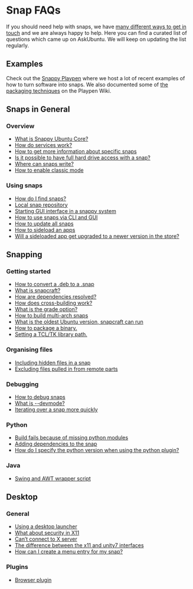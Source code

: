 





# Snap FAQs

If you should need help with snaps, we have [many different ways to get in
touch](/en/snappy/support/) and we are always happy to help. Here you can find
a curated list of questions which came up on AskUbuntu. We will keep on
updating the list regularly.

## Examples

Check out the [Snappy Playpen](https://github.com/ubuntu/snappy-playpen) where
we host a lot of recent examples of how to turn software into snaps. We also
documented some of [the packaging
techniques](https://github.com/ubuntu/snappy-playpen/wiki/Examples) on the
Playpen Wiki.

## Snaps in General

### Overview

  * [What is Snappy Ubuntu Core?](http://askubuntu.com/questions/605066/what-is-snappy-ubuntu-core&sa=D&ust=1465829189447000&usg=AFQjCNFaipmRDppIPb_uDSwJVqxUzQqrSw)
  * [How do services work?](http://askubuntu.com/questions/784489/how-do-system-services-work-in-snaps/785286%23785286&sa=D&ust=1465829189448000&usg=AFQjCNHUIO_H6kNtrhbz4VEcWpXsbnjICQ)
  * [How to get more information about specific snaps](http://askubuntu.com/questions/752991/how-to-get-information-on-specific-snap/773222%23773222&sa=D&ust=1465829189449000&usg=AFQjCNHq1zOJKeU-IK4XQm5BUBBqJ1SoTw)
  * [Is it possible to have full hard drive access with a snap?](http://askubuntu.com/questions/792256/is-it-possible-to-have-full-hard-drive-access-with-a-snap)
  * [Where can snaps write?](http://askubuntu.com/questions/762354/where-can-ubuntu-snaps-write-data)
  * [How to enable classic mode](http://askubuntu.com/questions/724026/how-to-get-snappy-enable-classic)

### Using snaps

  * [How do I find snaps?](http://askubuntu.com/questions/576776/packages-for-ubuntu-core-snappy&sa=D&ust=1465829189449000&usg=AFQjCNFhvjUqUpi3s8gnNnvXKi9p124g6Q)
  * [Local snap repository](http://askubuntu.com/questions/650883/how-to-create-local-repository-for-ubuntu-snappy&sa=D&ust=1465829189450000&usg=AFQjCNHULahoUteslfsPqX_fgwv5tpw0tQ)
  * [Starting GUI interface in a snappy system](http://askubuntu.com/questions/611525/start-gui-interface-from-command-line-in-snappy-ubuntu/784891%23784891&sa=D&ust=1465829189450000&usg=AFQjCNFo661_85wEP4y71n7SKOhpd-mvBA)
  * [How to use snaps via CLI and GUI](http://askubuntu.com/questions/760167/how-to-use-snaps-via-the-cli-and-gui&sa=D&ust=1465829189451000&usg=AFQjCNHOrADwb908J6thxt0t1drMhWinsw)
  * [How to update all snaps](http://askubuntu.com/questions/760823/how-to-update-all-snap-packages&sa=D&ust=1465829189451000&usg=AFQjCNFTUCKlMSKFjZnHDibC6sBoDx3F9Q)
  * [How to sideload an apps](http://askubuntu.com/questions/700129/how-to-sideload-my-own-snapcraft-example-app&sa=D&ust=1465829189452000&usg=AFQjCNFBuftmys6oYQ7ov9VW5TjEG6KJvA)
  * [Will a sideloaded app get upgraded to a newer version in the store?](http://askubuntu.com/questions/760057/will-a-sideloaded-snap-get-upgraded-to-a-newer-version-in-the-store&sa=D&ust=1465829189453000&usg=AFQjCNFKu50ZmPjClC5IfstDh6Fxa6cVRw)

## Snapping

### Getting started

  * [How to convert a .deb to a .snap](http://askubuntu.com/questions/635691/how-do-i-repackage-a-deb-for-ubuntu-snappy/784897%23784897&sa=D&ust=1465829189454000&usg=AFQjCNGWqSlO1mamTbOUx088sonkLo5PkA)
  * [What is snapcraft?](http://askubuntu.com/questions/686167/what-is-snapcraft-for-ubuntu&sa=D&ust=1465829189455000&usg=AFQjCNHvwBu7Y6N6rJXn8ajzOls2F6ASAw)
  * [How are dependencies resolved?](http://askubuntu.com/questions/654898/how-does-click-snappy-solve-dependency-issues/784903&sa=D&ust=1465829189456000&usg=AFQjCNHwshOnRt3RJFeNrYWwNWs9EkdmMw)
  * [How does cross-building work?](http://askubuntu.com/questions/739685/how-to-crossbuild-apps-for-ubuntu-core-with-snapcraft&sa=D&ust=1465829189457000&usg=AFQjCNG8qypYTdM0lU7EW91ATwURX2JxeA)
  * [What is the grade option?](http://askubuntu.com/questions/828636/what-is-grade-option)
  * [How to build multi-arch snaps](http://askubuntu.com/questions/757668/how-to-build-multi-arch-snaps&sa=D&ust=1465829189457000&usg=AFQjCNHE-8GrPv45BGwxB8n8tchwh2w2FQ)
  * [What is the oldest Ubuntu version, snapcraft can run](http://askubuntu.com/questions/777780/what-is-the-oldest-version-of-ubuntu-snapcraft-can-run-on&sa=D&ust=1465829189458000&usg=AFQjCNGe3p2_UYiDjVCPN67mhQ6uci7zYw)
  * [How to package a binary.](http://askubuntu.com/questions/820793/packaging-my-qt-binary-application-as-a-snap)
  * [Setting a TCL/TK library path.](http://askubuntu.com/questions/815511/setting-a-tcl-tk-library-path-inside-a-snap-package/818484)

### Organising files

  * [Including hidden files in a snap](http://askubuntu.com/questions/795256/include-hidden-files-in-snap/795407#795407)
  * [Excluding files pulled in from remote parts](http://askubuntu.com/questions/797031/how-do-you-exclude-files-from-wiki-part-used-in-snapcraft-yaml)

### Debugging

  * [How to debug snaps](http://askubuntu.com/questions/783979/how-to-debug-snaps&sa=D&ust=1465829189459000&usg=AFQjCNHKa4Nwe7YR3QS8PKsT1dWjU-BpAA)
  * [What is --devmode?](http://askubuntu.com/questions/783945/what-is-devmode-for-snaps&sa=D&ust=1465829189460000&usg=AFQjCNHyrOYpWUZJi65t7l1XBJt7bUYrjQ)
  * [Iterating over a snap more quickly](http://askubuntu.com/questions/795882/how-can-i-iterate-more-quickly-when-creating-a-snap/795888)

### Python

  * [Build fails because of missing python modules](http://askubuntu.com/questions/779267/snapcraft-snap-failing-because-python-modules-are-missing&sa=D&ust=1465829189461000&usg=AFQjCNHXMIxhO_zoYn7yOaOef70918nqcw)
  * [Adding dependencies to the snap](http://askubuntu.com/questions/763959/add-a-python-dependency-to-to-a-snap-package&sa=D&ust=1465829189462000&usg=AFQjCNE7J9YOUnfg24hzhmvtZ_zAqBR4yw)
  * [How do I specify the python version when using the python plugin?](http://askubuntu.com/questions/838281/how-do-i-tell-snapcraft-to-run-my-code-as-python2-not-python3-when-using-the-new)

### Java

  * [Swing and AWT wrapper script](http://askubuntu.com/questions/791853/snap-package-for-java-swing-and-awt-application-crashes-when-it-is-executed)

## Desktop

### General

  * [Using a desktop launcher](http://askubuntu.com/questions/822806/gtk-load-module-failures-for-snap-installed-app-that-runs-fine-otherwise)
  * [What about security in X11](http://askubuntu.com/questions/760803/security-of-snaps-under-x11&sa=D&ust=1465829189464000&usg=AFQjCNEj8bdG-f-xpdMX_G4cNI7Uhd7axA)
  * [Can’t connect to X server](http://askubuntu.com/questions/772048/applications-cant-connect-the-x-server-to-launch/774371%23774371&sa=D&ust=1465829189464000&usg=AFQjCNETBDIdqFM-kOq9ZvY9-bIGZlpkGQ)
  * [The difference between the x11 and unity7 interfaces](https://askubuntu.com/questions/798467)
  * [How can I create a menu entry for my snap?](http://askubuntu.com/questions/800437/how-can-i-create-a-menu-entry-for-my-snap)

### Plugins

  * [Browser plugin](http://askubuntu.com/questions/757116/how-to-package-a-browser-plugin-and-a-gui-app-in-a-snap-package&sa=D&ust=1465829189465000&usg=AFQjCNG0k-UHf5Cckbg2gjUppxX3f1zpHw)





